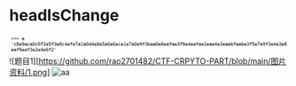 # headIsChange

![题目1](https://github.com/rao2701482/CTF-CRPYTO-PART/blob/main/%E5%9B%BE%E7%89%87%E8%B5%84%E6%96%99/1.png)
![题目1][https://github.com/rao2701482/CTF-CRPYTO-PART/blob/main/图片资料/1.png]
![aa](http://upload-images.jianshu.io/upload_images/1874524-b9be15e31c25eba2.jpg?imageMogr2/auto-orient/strip%7CimageView2/2/w/1240)

